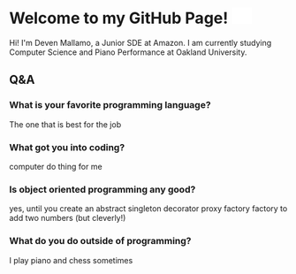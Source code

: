 # Welcome to my GitHub Page! <img src=handwave.svg>
 
Hi! I'm Deven Mallamo, a Junior SDE at Amazon. I am currently studying Computer Science and Piano Performance at Oakland University.

## Q&A

### What is your favorite programming language?

The one that is best for the job

### What got you into coding?

computer do thing for me 

### Is object oriented programming any good?

yes, until you create an abstract singleton decorator proxy factory factory to add two numbers (but cleverly!)

### What do you do outside of programming?

I play piano and chess sometimes


